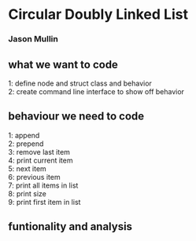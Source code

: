 # Circular Doubly Linked List 
### Jason Mullin

## what we want to code
1: define node and struct class and behavior <br>
2: create command line interface to show off behavior <br>

## behaviour we need to code
1: append <br> 
2: prepend <br>
3: remove last item <br>
4: print current item <br>
5: next item <br>
6: previous item <br>
7: print all items in list <br>
8: print size <br>
9: print first item in list <br>

## funtionality and analysis
